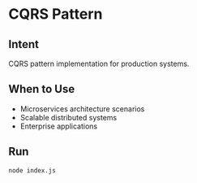 # CQRS Pattern

## Intent
CQRS pattern implementation for production systems.

## When to Use
- Microservices architecture scenarios
- Scalable distributed systems
- Enterprise applications

## Run
```bash
node index.js
```
